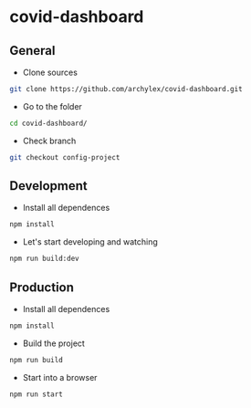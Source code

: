 # covid-dashboard

## General
- Clone sources
```bash
git clone https://github.com/archylex/covid-dashboard.git
```
- Go to the folder
```bash
cd covid-dashboard/
```
- Check branch
```bash
git checkout config-project
```

## Development
- Install all dependences
```bash
npm install
```
- Let's start developing and watching
```bash
npm run build:dev
```

## Production
- Install all dependences
```bash
npm install
```
- Build the project
```bash
npm run build
```
- Start into a browser
```bash
npm run start
```
